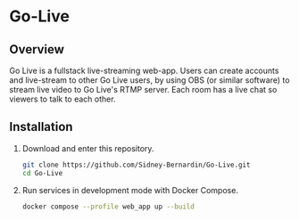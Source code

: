 # Go-Live

## Overview
Go Live is a fullstack live-streaming web-app. Users can create accounts and live-stream to other Go Live users, by using OBS (or similar software) to stream live video to Go Live's RTMP server. Each room has a live chat so viewers to talk to each other.

## Installation
1. Download and enter this repository.

   ``` bash
   git clone https://github.com/Sidney-Bernardin/Go-Live.git
   cd Go-Live
   ```
2. Run services in development mode with Docker Compose.

   ``` bash
   docker compose --profile web_app up --build
   ```
